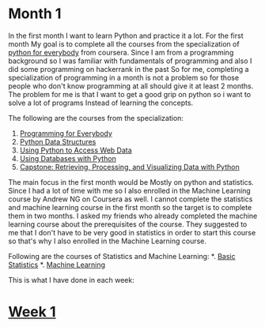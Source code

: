 
# Month 1
In the first  month I want to learn Python and practice it a lot.
For the first month My goal is to complete all the courses from the specialization of [python for everybody](https://www.coursera.org/specializations/python) from coursera. Since I am from a programming background so I was familiar with fundamentals of programming and also I did some programming on hackerrank in the past So for me, completing a specialization of programming in a month is not a problem so for those people who don't know programming at all should give it at least 2 months.  The problem for me is that I want to get a good grip on python so i want to solve a lot of programs Instead of learning the concepts.

The following are the courses from the specialization:
1. [Programming for Everybody](https://www.coursera.org/learn/python?specialization=python)
2. [Python Data Structures](https://www.coursera.org/learn/python-data?specialization=python)
3. [Using Python to Access Web Data](https://www.coursera.org/learn/python-network-data?specialization=python)
4. [Using Databases with Python](https://www.coursera.org/learn/python-databases?specialization=python)
5. [Capstone: Retrieving, Processing, and Visualizing Data with Python](https://www.coursera.org/learn/python-data-visualization/home/welcome)


The main focus in the first month would be Mostly on python and statistics. Since I had a lot of time with me so I also enrolled in the Machine Learning course by Andrew NG on Coursera as well. 
I cannot complete the statistics and machine learning course in the first month so the target is to complete them in two months.
I asked my friends who already completed the machine learning course about the prerequisites of the course. They  suggested to me that I don't have to be very good in statistics in order to start this course so that's why I also enrolled in the Machine Learning course.

Following are the courses of Statistics and Machine Learning:
*. [Basic Statistics](https://www.coursera.org/learn/basic-statistics/)
*. [Machine Learning](https://www.coursera.org/learn/machine-learning)

This is what I have done in each week:
# [Week 1](https://github.com/habibanalytics/6-Months-Towards-Data-Science/blob/master/Weeks/Week%201.md)


